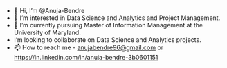 - 👋 Hi, I’m @Anuja-Bendre
- 👀 I’m interested in Data Science and Analytics and Project Management.
- 🌱 I’m currently pursuing Master of Information Management at the University of Maryland.
-  I’m looking to collaborate on Data Science and Analytics projects.
- 📫 How to reach me - anujabendre96@gmail.com or https://in.linkedin.com/in/anuja-bendre-3b0601151

<!---
Anuja-Bendre/Anuja-Bendre is a ✨ special ✨ repository because its `README.md` (this file) appears on your GitHub profile.
You can click the Preview link to take a look at your changes.
--->
